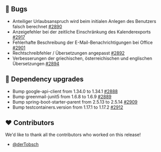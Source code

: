 ## 🐞 Bugs

- Anteiliger Urlaubsanspruch wird beim initialen Anlegen des Benutzers falsch berechnet [#2890](https://github.com/synyx/urlaubsverwaltung/issues/2890)
- Anzeigefehler bei der zeitliche Einschränkung des Kalenderexports [#2917](https://github.com/synyx/urlaubsverwaltung/issues/2917)
- Fehlerhafte Beschreibung der E-Mail-Benachrichtigungen bei Office [#2901](https://github.com/synyx/urlaubsverwaltung/issues/2901)
- Rechtschreibfehler / Übersetzungen angepasst [#2892](https://github.com/synyx/urlaubsverwaltung/pull/2892)
- Verbesserungen der griechischen, österreichischen und englischen Übersetzungen [#2894](https://github.com/synyx/urlaubsverwaltung/pull/2894)

## 🔨 Dependency upgrades

- Bump google-api-client from 1.34.0 to 1.34.1 [#2888](https://github.com/synyx/urlaubsverwaltung/pull/2888)
- Bump greenmail-junit5 from 1.6.8 to 1.6.9 [#2889](https://github.com/synyx/urlaubsverwaltung/pull/2889)
- Bump spring-boot-starter-parent from 2.5.13 to 2.5.14 [#2909](https://github.com/synyx/urlaubsverwaltung/pull/2909)
- Bump testcontainers.version from 1.17.1 to 1.17.2 [#2912](https://github.com/synyx/urlaubsverwaltung/pull/2912)

## ❤️ Contributors

We'd like to thank all the contributors who worked on this release!

- [@derTobsch](https://github.com/derTobsch)
